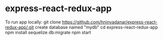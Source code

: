 # express-react-redux-app

To run app locally:
  git clone https://github.com/hninyadanar/express-react-redux-app/.git
  create database named "mydb"
  cd express-react-redux-app
  npm install
  sequelize db:migrate
  npm start
  
